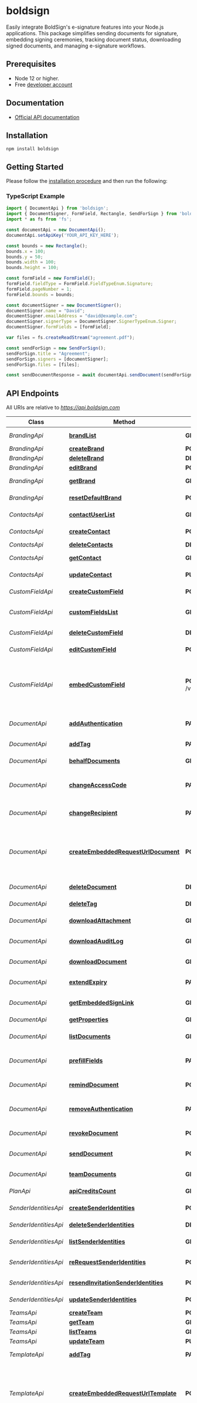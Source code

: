 # boldsign

Easily integrate BoldSign's e-signature features into your Node.js applications. This package simplifies sending documents for signature, embedding signing ceremonies, tracking document status, downloading signed documents, and managing e-signature workflows.

## Prerequisites

* Node 12 or higher.
* Free [developer account](https://boldsign.com/esignature-api/)

## Documentation

* [Official API documentation](https://developers.boldsign.com/)

## Installation

```
npm install boldsign
```

## Getting Started

Please follow the [installation procedure](#installation) and then run the following:


### TypeScript Example

```typescript
import { DocumentApi } from 'boldsign';
import { DocumentSigner, FormField, Rectangle, SendForSign } from 'boldsign';
import * as fs from 'fs';

const documentApi = new DocumentApi();
documentApi.setApiKey('YOUR_API_KEY_HERE');

const bounds = new Rectangle();
bounds.x = 100;
bounds.y = 50;
bounds.width = 100;
bounds.height = 100;

const formField = new FormField();
formField.fieldType = FormField.FieldTypeEnum.Signature;
formField.pageNumber = 1;
formField.bounds = bounds;

const documentSigner = new DocumentSigner();
documentSigner.name = "David";
documentSigner.emailAddress = "david@example.com";
documentSigner.signerType = DocumentSigner.SignerTypeEnum.Signer;
documentSigner.formFields = [formField];

var files = fs.createReadStream("agreement.pdf");

const sendForSign = new SendForSign();
sendForSign.title = "Agreement";
sendForSign.signers = [documentSigner];
sendForSign.files = [files];

const sendDocumentResponse = await documentApi.sendDocument(sendForSign);

```

## API Endpoints

All URIs are relative to *https://api.boldsign.com*

| Class      | Method        | HTTP request  | Description   |
| ---------- | ------------- | ------------- | ------------- |
| *BrandingApi* | [**brandList**](./docs/BrandingApi.md#brandlist) | **GET** /v1/brand/list | List all the brands. |
| *BrandingApi* | [**createBrand**](./docs/BrandingApi.md#createbrand) | **POST** /v1/brand/create | Create the brand. |
| *BrandingApi* | [**deleteBrand**](./docs/BrandingApi.md#deletebrand) | **DELETE** /v1/brand/delete | Delete the brand. |
| *BrandingApi* | [**editBrand**](./docs/BrandingApi.md#editbrand) | **POST** /v1/brand/edit | Edit the brand. |
| *BrandingApi* | [**getBrand**](./docs/BrandingApi.md#getbrand) | **GET** /v1/brand/get | Get the specific brand details. |
| *BrandingApi* | [**resetDefaultBrand**](./docs/BrandingApi.md#resetdefaultbrand) | **POST** /v1/brand/resetdefault | Reset default brand. |
| *ContactsApi* | [**contactUserList**](./docs/ContactsApi.md#contactuserlist) | **GET** /v1/contacts/list | List Contact document. |
| *ContactsApi* | [**createContact**](./docs/ContactsApi.md#createcontact) | **POST** /v1/contacts/create | Create the new Contact. |
| *ContactsApi* | [**deleteContacts**](./docs/ContactsApi.md#deletecontacts) | **DELETE** /v1/contacts/delete | Deletes a contact. |
| *ContactsApi* | [**getContact**](./docs/ContactsApi.md#getcontact) | **GET** /v1/contacts/get | Get summary of the contact. |
| *ContactsApi* | [**updateContact**](./docs/ContactsApi.md#updatecontact) | **PUT** /v1/contacts/update | Update the contact. |
| *CustomFieldApi* | [**createCustomField**](./docs/CustomFieldApi.md#createcustomfield) | **POST** /v1/customField/create | Create the custom field. |
| *CustomFieldApi* | [**customFieldsList**](./docs/CustomFieldApi.md#customfieldslist) | **GET** /v1/customField/list | List the custom fields respective to the brand id. |
| *CustomFieldApi* | [**deleteCustomField**](./docs/CustomFieldApi.md#deletecustomfield) | **DELETE** /v1/customField/delete | Delete the custom field. |
| *CustomFieldApi* | [**editCustomField**](./docs/CustomFieldApi.md#editcustomfield) | **POST** /v1/customField/edit | Edit the custom field. |
| *CustomFieldApi* | [**embedCustomField**](./docs/CustomFieldApi.md#embedcustomfield) | **POST** /v1/customField/createEmbeddedCustomFieldUrl | Generates a URL for creating or modifying custom fields within your application\&#39;s embedded Designer. |
| *DocumentApi* | [**addAuthentication**](./docs/DocumentApi.md#addauthentication) | **PATCH** /v1/document/addAuthentication | The add authentication to recipient. |
| *DocumentApi* | [**addTag**](./docs/DocumentApi.md#addtag) | **PATCH** /v1/document/addTags | Add the Tags in Documents. |
| *DocumentApi* | [**behalfDocuments**](./docs/DocumentApi.md#behalfdocuments) | **GET** /v1/document/behalfList | Gets the behalf documents. |
| *DocumentApi* | [**changeAccessCode**](./docs/DocumentApi.md#changeaccesscode) | **PATCH** /v1/document/changeAccessCode | Changes the access code for the given document signer. |
| *DocumentApi* | [**changeRecipient**](./docs/DocumentApi.md#changerecipient) | **PATCH** /v1/document/changeRecipient | Change recipient details of a document. |
| *DocumentApi* | [**createEmbeddedRequestUrlDocument**](./docs/DocumentApi.md#createembeddedrequesturldocument) | **POST** /v1/document/createEmbeddedRequestUrl | Generates a send URL which embeds document sending process into your application. |
| *DocumentApi* | [**deleteDocument**](./docs/DocumentApi.md#deletedocument) | **DELETE** /v1/document/delete | Delete the document. |
| *DocumentApi* | [**deleteTag**](./docs/DocumentApi.md#deletetag) | **DELETE** /v1/document/deleteTags | Delete the Tags in Documents. |
| *DocumentApi* | [**downloadAttachment**](./docs/DocumentApi.md#downloadattachment) | **GET** /v1/document/downloadAttachment | Download the Attachment. |
| *DocumentApi* | [**downloadAuditLog**](./docs/DocumentApi.md#downloadauditlog) | **GET** /v1/document/downloadAuditLog | Download the audit trail document. |
| *DocumentApi* | [**downloadDocument**](./docs/DocumentApi.md#downloaddocument) | **GET** /v1/document/download | Download the document. |
| *DocumentApi* | [**extendExpiry**](./docs/DocumentApi.md#extendexpiry) | **PATCH** /v1/document/extendExpiry | Extends the expiration date of the document. |
| *DocumentApi* | [**getEmbeddedSignLink**](./docs/DocumentApi.md#getembeddedsignlink) | **GET** /v1/document/getEmbeddedSignLink | Get sign link for Embedded Sign. |
| *DocumentApi* | [**getProperties**](./docs/DocumentApi.md#getproperties) | **GET** /v1/document/properties | Get summary of the document. |
| *DocumentApi* | [**listDocuments**](./docs/DocumentApi.md#listdocuments) | **GET** /v1/document/list | List user documents. |
| *DocumentApi* | [**prefillFields**](./docs/DocumentApi.md#prefillfields) | **PATCH** /v1/document/prefillFields | Updates the value (prefill) of the fields in the document. |
| *DocumentApi* | [**remindDocument**](./docs/DocumentApi.md#reminddocument) | **POST** /v1/document/remind | Send reminder to pending signers. |
| *DocumentApi* | [**removeAuthentication**](./docs/DocumentApi.md#removeauthentication) | **PATCH** /v1/document/RemoveAuthentication | Remove the access code for the given document signer. |
| *DocumentApi* | [**revokeDocument**](./docs/DocumentApi.md#revokedocument) | **POST** /v1/document/revoke | Revoke the document. |
| *DocumentApi* | [**sendDocument**](./docs/DocumentApi.md#senddocument) | **POST** /v1/document/send | Sends the document for sign. |
| *DocumentApi* | [**teamDocuments**](./docs/DocumentApi.md#teamdocuments) | **GET** /v1/document/teamlist | Get user Team documents. |
| *PlanApi* | [**apiCreditsCount**](./docs/PlanApi.md#apicreditscount) | **GET** /v1/plan/apiCreditsCount | Gets the Api credits details. |
| *SenderIdentitiesApi* | [**createSenderIdentities**](./docs/SenderIdentitiesApi.md#createsenderidentities) | **POST** /v1/senderIdentities/create | Creates sender identity. |
| *SenderIdentitiesApi* | [**deleteSenderIdentities**](./docs/SenderIdentitiesApi.md#deletesenderidentities) | **DELETE** /v1/senderIdentities/delete | Deletes sender identity. |
| *SenderIdentitiesApi* | [**listSenderIdentities**](./docs/SenderIdentitiesApi.md#listsenderidentities) | **GET** /v1/senderIdentities/list | Lists sender identity. |
| *SenderIdentitiesApi* | [**reRequestSenderIdentities**](./docs/SenderIdentitiesApi.md#rerequestsenderidentities) | **POST** /v1/senderIdentities/rerequest | Rerequests denied sender identity. |
| *SenderIdentitiesApi* | [**resendInvitationSenderIdentities**](./docs/SenderIdentitiesApi.md#resendinvitationsenderidentities) | **POST** /v1/senderIdentities/resendInvitation | Resends sender identity invitation. |
| *SenderIdentitiesApi* | [**updateSenderIdentities**](./docs/SenderIdentitiesApi.md#updatesenderidentities) | **POST** /v1/senderIdentities/update | Updates sender identity. |
| *TeamsApi* | [**createTeam**](./docs/TeamsApi.md#createteam) | **POST** /v1/teams/create | Create Team. |
| *TeamsApi* | [**getTeam**](./docs/TeamsApi.md#getteam) | **GET** /v1/teams/get | Get Team details. |
| *TeamsApi* | [**listTeams**](./docs/TeamsApi.md#listteams) | **GET** /v1/teams/list | List Teams. |
| *TeamsApi* | [**updateTeam**](./docs/TeamsApi.md#updateteam) | **PUT** /v1/teams/update | Update Team. |
| *TemplateApi* | [**addTag**](./docs/TemplateApi.md#addtag) | **PATCH** /v1/template/addTags | Add the Tags in Templates. |
| *TemplateApi* | [**createEmbeddedRequestUrlTemplate**](./docs/TemplateApi.md#createembeddedrequesturltemplate) | **POST** /v1/template/createEmbeddedRequestUrl | Generates a send URL using a template which embeds document sending process into your application. |
| *TemplateApi* | [**createEmbeddedTemplateUrl**](./docs/TemplateApi.md#createembeddedtemplateurl) | **POST** /v1/template/createEmbeddedTemplateUrl | Generates a create URL to embeds template create process into your application. |
| *TemplateApi* | [**createTemplate**](./docs/TemplateApi.md#createtemplate) | **POST** /v1/template/create | Creates a new template. |
| *TemplateApi* | [**deleteTag**](./docs/TemplateApi.md#deletetag) | **DELETE** /v1/template/deleteTags | Delete the Tags in Templates. |
| *TemplateApi* | [**deleteTemplate**](./docs/TemplateApi.md#deletetemplate) | **DELETE** /v1/template/delete | Deletes a template. |
| *TemplateApi* | [**download**](./docs/TemplateApi.md#download) | **GET** /v1/template/download | Download the template. |
| *TemplateApi* | [**editTemplate**](./docs/TemplateApi.md#edittemplate) | **PUT** /v1/template/edit | Edit and updates an existing template. |
| *TemplateApi* | [**getEmbeddedTemplateEditUrl**](./docs/TemplateApi.md#getembeddedtemplateediturl) | **POST** /v1/template/getEmbeddedTemplateEditUrl | Generates a edit URL to embeds template edit process into your application. |
| *TemplateApi* | [**getProperties**](./docs/TemplateApi.md#getproperties) | **GET** /v1/template/properties | Get summary of the template. |
| *TemplateApi* | [**listTemplates**](./docs/TemplateApi.md#listtemplates) | **GET** /v1/template/list | List all the templates. |
| *TemplateApi* | [**mergeAndSend**](./docs/TemplateApi.md#mergeandsend) | **POST** /v1/template/mergeAndSend | Send the document by merging multiple templates. |
| *TemplateApi* | [**sendUsingTemplate**](./docs/TemplateApi.md#sendusingtemplate) | **POST** /v1/template/send | Send a document for signature using a Template. |
| *UserApi* | [**cancelInvitation**](./docs/UserApi.md#cancelinvitation) | **POST** /v1/users/cancelInvitation | Cancel the users invitation. |
| *UserApi* | [**createUser**](./docs/UserApi.md#createuser) | **POST** /v1/users/create | Create the user. |
| *UserApi* | [**getUser**](./docs/UserApi.md#getuser) | **GET** /v1/users/get | Get summary of the user. |
| *UserApi* | [**listUsers**](./docs/UserApi.md#listusers) | **GET** /v1/users/list | List user documents. |
| *UserApi* | [**resendInvitation**](./docs/UserApi.md#resendinvitation) | **POST** /v1/users/resendInvitation | Resend the users invitation. |
| *UserApi* | [**updateUser**](./docs/UserApi.md#updateuser) | **PUT** /v1/users/update | Update new User role. |

## Models

- [AccessCodeDetail](./docs/AccessCodeDetail.md)
- [AccessCodeDetails](./docs/AccessCodeDetails.md)
- [AttachmentInfo](./docs/AttachmentInfo.md)
- [AuditTrail](./docs/AuditTrail.md)
- [Base64File](./docs/Base64File.md)
- [BehalfDocument](./docs/BehalfDocument.md)
- [BehalfDocumentRecords](./docs/BehalfDocumentRecords.md)
- [BehalfOf](./docs/BehalfOf.md)
- [BillingViewModel](./docs/BillingViewModel.md)
- [BrandCreated](./docs/BrandCreated.md)
- [BrandCustomFieldDetails](./docs/BrandCustomFieldDetails.md)
- [BrandingMessage](./docs/BrandingMessage.md)
- [BrandingRecords](./docs/BrandingRecords.md)
- [ChangeRecipient](./docs/ChangeRecipient.md)
- [ConditionalRule](./docs/ConditionalRule.md)
- [ContactCreated](./docs/ContactCreated.md)
- [ContactDetails](./docs/ContactDetails.md)
- [ContactPageDetails](./docs/ContactPageDetails.md)
- [ContactsDetails](./docs/ContactsDetails.md)
- [ContactsList](./docs/ContactsList.md)
- [CreateContactResponse](./docs/CreateContactResponse.md)
- [CreateSenderIdentityRequest](./docs/CreateSenderIdentityRequest.md)
- [CreateTeamRequest](./docs/CreateTeamRequest.md)
- [CreateTemplateRequest](./docs/CreateTemplateRequest.md)
- [CreateUser](./docs/CreateUser.md)
- [CustomDomainSettings](./docs/CustomDomainSettings.md)
- [CustomFieldCollection](./docs/CustomFieldCollection.md)
- [CustomFieldMessage](./docs/CustomFieldMessage.md)
- [CustomFormField](./docs/CustomFormField.md)
- [DeleteCustomFieldReply](./docs/DeleteCustomFieldReply.md)
- [Document](./docs/Document.md)
- [DocumentCC](./docs/DocumentCC.md)
- [DocumentCcDetails](./docs/DocumentCcDetails.md)
- [DocumentCreated](./docs/DocumentCreated.md)
- [DocumentExpirySettings](./docs/DocumentExpirySettings.md)
- [DocumentFiles](./docs/DocumentFiles.md)
- [DocumentFormFields](./docs/DocumentFormFields.md)
- [DocumentInfo](./docs/DocumentInfo.md)
- [DocumentProperties](./docs/DocumentProperties.md)
- [DocumentReassign](./docs/DocumentReassign.md)
- [DocumentRecords](./docs/DocumentRecords.md)
- [DocumentSenderDetail](./docs/DocumentSenderDetail.md)
- [DocumentSigner](./docs/DocumentSigner.md)
- [DocumentSignerDetails](./docs/DocumentSignerDetails.md)
- [DocumentTags](./docs/DocumentTags.md)
- [EditSenderIdentityRequest](./docs/EditSenderIdentityRequest.md)
- [EditTemplateRequest](./docs/EditTemplateRequest.md)
- [EditableDateFieldSettings](./docs/EditableDateFieldSettings.md)
- [EmbeddedCreateTemplateRequest](./docs/EmbeddedCreateTemplateRequest.md)
- [EmbeddedCustomFieldCreated](./docs/EmbeddedCustomFieldCreated.md)
- [EmbeddedDocumentRequest](./docs/EmbeddedDocumentRequest.md)
- [EmbeddedSendCreated](./docs/EmbeddedSendCreated.md)
- [EmbeddedSendTemplateFormRequest](./docs/EmbeddedSendTemplateFormRequest.md)
- [EmbeddedSigningLink](./docs/EmbeddedSigningLink.md)
- [EmbeddedTemplateCreated](./docs/EmbeddedTemplateCreated.md)
- [EmbeddedTemplateEditRequest](./docs/EmbeddedTemplateEditRequest.md)
- [EmbeddedTemplateEdited](./docs/EmbeddedTemplateEdited.md)
- [ErrorResult](./docs/ErrorResult.md)
- [ExistingFormField](./docs/ExistingFormField.md)
- [ExtendExpiry](./docs/ExtendExpiry.md)
- [FileInfo](./docs/FileInfo.md)
- [Font](./docs/Font.md)
- [FormField](./docs/FormField.md)
- [FormGroup](./docs/FormGroup.md)
- [FormulaFieldSettings](./docs/FormulaFieldSettings.md)
- [IdVerification](./docs/IdVerification.md)
- [IdentityVerificationSettings](./docs/IdentityVerificationSettings.md)
- [ImageInfo](./docs/ImageInfo.md)
- [MergeAndSendForSignForm](./docs/MergeAndSendForSignForm.md)
- [NotificationSettings](./docs/NotificationSettings.md)
- [PageDetails](./docs/PageDetails.md)
- [PhoneNumber](./docs/PhoneNumber.md)
- [PrefillField](./docs/PrefillField.md)
- [PrefillFieldRequest](./docs/PrefillFieldRequest.md)
- [RecipientNotificationSettings](./docs/RecipientNotificationSettings.md)
- [Rectangle](./docs/Rectangle.md)
- [ReminderMessage](./docs/ReminderMessage.md)
- [ReminderSettings](./docs/ReminderSettings.md)
- [RemoveAuthentication](./docs/RemoveAuthentication.md)
- [RevokeDocument](./docs/RevokeDocument.md)
- [Role](./docs/Role.md)
- [Roles](./docs/Roles.md)
- [SendForSign](./docs/SendForSign.md)
- [SendForSignFromTemplateForm](./docs/SendForSignFromTemplateForm.md)
- [SenderIdentityList](./docs/SenderIdentityList.md)
- [SenderIdentityViewModel](./docs/SenderIdentityViewModel.md)
- [Size](./docs/Size.md)
- [TeamCreated](./docs/TeamCreated.md)
- [TeamDocumentRecords](./docs/TeamDocumentRecords.md)
- [TeamListResponse](./docs/TeamListResponse.md)
- [TeamPageDetails](./docs/TeamPageDetails.md)
- [TeamResponse](./docs/TeamResponse.md)
- [TeamUpdateRequest](./docs/TeamUpdateRequest.md)
- [TeamUsers](./docs/TeamUsers.md)
- [Teams](./docs/Teams.md)
- [Template](./docs/Template.md)
- [TemplateCC](./docs/TemplateCC.md)
- [TemplateCreated](./docs/TemplateCreated.md)
- [TemplateFormFields](./docs/TemplateFormFields.md)
- [TemplateProperties](./docs/TemplateProperties.md)
- [TemplateRecords](./docs/TemplateRecords.md)
- [TemplateRole](./docs/TemplateRole.md)
- [TemplateSenderDetail](./docs/TemplateSenderDetail.md)
- [TemplateSenderDetails](./docs/TemplateSenderDetails.md)
- [TemplateSharedTemplateDetail](./docs/TemplateSharedTemplateDetail.md)
- [TemplateSignerDetails](./docs/TemplateSignerDetails.md)
- [TemplateTag](./docs/TemplateTag.md)
- [TextTagDefinition](./docs/TextTagDefinition.md)
- [TextTagOffset](./docs/TextTagOffset.md)
- [UpdateUser](./docs/UpdateUser.md)
- [UserPageDetails](./docs/UserPageDetails.md)
- [UserProperties](./docs/UserProperties.md)
- [UserRecords](./docs/UserRecords.md)
- [UsersDetails](./docs/UsersDetails.md)
- [Validation](./docs/Validation.md)
- [ViewBrandDetails](./docs/ViewBrandDetails.md)
- [ViewCustomFieldDetails](./docs/ViewCustomFieldDetails.md)

## Authorization

### Bearer

- **Type**: API key
- **API key parameter name**: Authorization
- **Location**: HTTP header



### X-API-KEY

- **Type**: API key
- **API key parameter name**: X-API-KEY
- **Location**: HTTP header



## Author



## About this package

This package is automatically generated by the [OpenAPI Generator](https://openapi-generator.tech) project:

- API version: `1`
- Build package: `org.openapitools.codegen.languages.TypeScriptNodeClientCodegen`